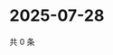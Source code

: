 # 2025-07-28

共 0 条

<!-- BEGIN ZHIHUQUESTIONS -->
<!-- 最后更新时间 Mon Jul 28 2025 04:12:50 GMT+0800 (China Standard Time) -->

<!-- END ZHIHUQUESTIONS -->
